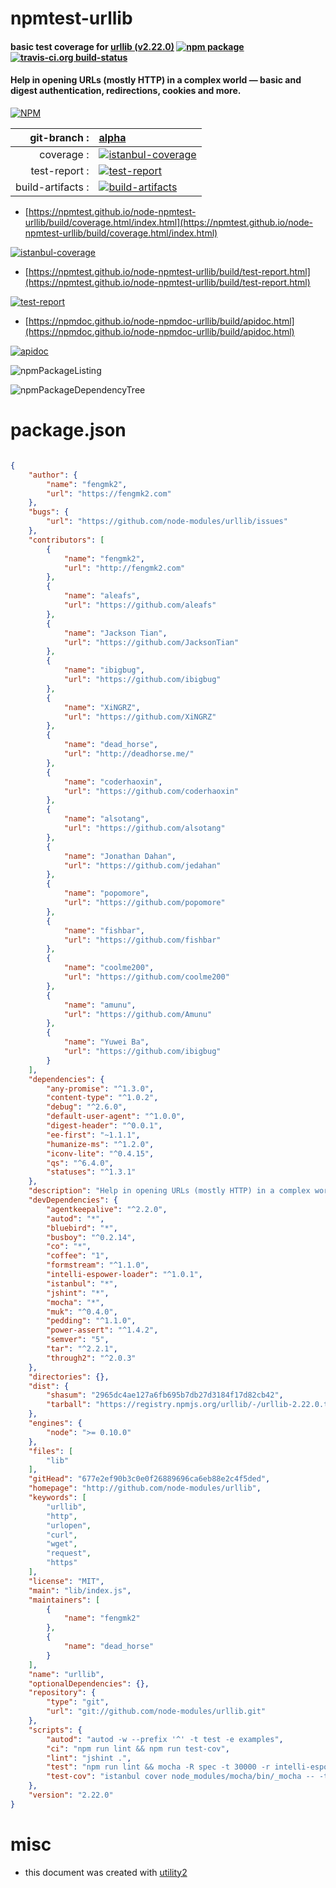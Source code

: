 # npmtest-urllib

#### basic test coverage for  [urllib (v2.22.0)](http://github.com/node-modules/urllib)  [![npm package](https://img.shields.io/npm/v/npmtest-urllib.svg?style=flat-square)](https://www.npmjs.org/package/npmtest-urllib) [![travis-ci.org build-status](https://api.travis-ci.org/npmtest/node-npmtest-urllib.svg)](https://travis-ci.org/npmtest/node-npmtest-urllib)

#### Help in opening URLs (mostly HTTP) in a complex world — basic and digest authentication, redirections, cookies and more.

[![NPM](https://nodei.co/npm/urllib.png?downloads=true&downloadRank=true&stars=true)](https://www.npmjs.com/package/urllib)

| git-branch : | [alpha](https://github.com/npmtest/node-npmtest-urllib/tree/alpha)|
|--:|:--|
| coverage : | [![istanbul-coverage](https://npmtest.github.io/node-npmtest-urllib/build/coverage.badge.svg)](https://npmtest.github.io/node-npmtest-urllib/build/coverage.html/index.html)|
| test-report : | [![test-report](https://npmtest.github.io/node-npmtest-urllib/build/test-report.badge.svg)](https://npmtest.github.io/node-npmtest-urllib/build/test-report.html)|
| build-artifacts : | [![build-artifacts](https://npmtest.github.io/node-npmtest-urllib/glyphicons_144_folder_open.png)](https://github.com/npmtest/node-npmtest-urllib/tree/gh-pages/build)|

- [https://npmtest.github.io/node-npmtest-urllib/build/coverage.html/index.html](https://npmtest.github.io/node-npmtest-urllib/build/coverage.html/index.html)

[![istanbul-coverage](https://npmtest.github.io/node-npmtest-urllib/build/screenCapture.buildCi.browser.%252Ftmp%252Fbuild%252Fcoverage.lib.html.png)](https://npmtest.github.io/node-npmtest-urllib/build/coverage.html/index.html)

- [https://npmtest.github.io/node-npmtest-urllib/build/test-report.html](https://npmtest.github.io/node-npmtest-urllib/build/test-report.html)

[![test-report](https://npmtest.github.io/node-npmtest-urllib/build/screenCapture.buildCi.browser.%252Ftmp%252Fbuild%252Ftest-report.html.png)](https://npmtest.github.io/node-npmtest-urllib/build/test-report.html)

- [https://npmdoc.github.io/node-npmdoc-urllib/build/apidoc.html](https://npmdoc.github.io/node-npmdoc-urllib/build/apidoc.html)

[![apidoc](https://npmdoc.github.io/node-npmdoc-urllib/build/screenCapture.buildCi.browser.%252Ftmp%252Fbuild%252Fapidoc.html.png)](https://npmdoc.github.io/node-npmdoc-urllib/build/apidoc.html)

![npmPackageListing](https://npmtest.github.io/node-npmtest-urllib/build/screenCapture.npmPackageListing.svg)

![npmPackageDependencyTree](https://npmtest.github.io/node-npmtest-urllib/build/screenCapture.npmPackageDependencyTree.svg)



# package.json

```json

{
    "author": {
        "name": "fengmk2",
        "url": "https://fengmk2.com"
    },
    "bugs": {
        "url": "https://github.com/node-modules/urllib/issues"
    },
    "contributors": [
        {
            "name": "fengmk2",
            "url": "http://fengmk2.com"
        },
        {
            "name": "aleafs",
            "url": "https://github.com/aleafs"
        },
        {
            "name": "Jackson Tian",
            "url": "https://github.com/JacksonTian"
        },
        {
            "name": "ibigbug",
            "url": "https://github.com/ibigbug"
        },
        {
            "name": "XiNGRZ",
            "url": "https://github.com/XiNGRZ"
        },
        {
            "name": "dead_horse",
            "url": "http://deadhorse.me/"
        },
        {
            "name": "coderhaoxin",
            "url": "https://github.com/coderhaoxin"
        },
        {
            "name": "alsotang",
            "url": "https://github.com/alsotang"
        },
        {
            "name": "Jonathan Dahan",
            "url": "https://github.com/jedahan"
        },
        {
            "name": "popomore",
            "url": "https://github.com/popomore"
        },
        {
            "name": "fishbar",
            "url": "https://github.com/fishbar"
        },
        {
            "name": "coolme200",
            "url": "https://github.com/coolme200"
        },
        {
            "name": "amunu",
            "url": "https://github.com/Amunu"
        },
        {
            "name": "Yuwei Ba",
            "url": "https://github.com/ibigbug"
        }
    ],
    "dependencies": {
        "any-promise": "^1.3.0",
        "content-type": "^1.0.2",
        "debug": "^2.6.0",
        "default-user-agent": "^1.0.0",
        "digest-header": "^0.0.1",
        "ee-first": "~1.1.1",
        "humanize-ms": "^1.2.0",
        "iconv-lite": "^0.4.15",
        "qs": "^6.4.0",
        "statuses": "^1.3.1"
    },
    "description": "Help in opening URLs (mostly HTTP) in a complex world — basic and digest authentication, redirections, cookies and more.",
    "devDependencies": {
        "agentkeepalive": "^2.2.0",
        "autod": "*",
        "bluebird": "*",
        "busboy": "^0.2.14",
        "co": "*",
        "coffee": "1",
        "formstream": "^1.1.0",
        "intelli-espower-loader": "^1.0.1",
        "istanbul": "*",
        "jshint": "*",
        "mocha": "*",
        "muk": "^0.4.0",
        "pedding": "^1.1.0",
        "power-assert": "^1.4.2",
        "semver": "5",
        "tar": "^2.2.1",
        "through2": "^2.0.3"
    },
    "directories": {},
    "dist": {
        "shasum": "2965dc4ae127a6fb695b7db27d3184f17d82cb42",
        "tarball": "https://registry.npmjs.org/urllib/-/urllib-2.22.0.tgz"
    },
    "engines": {
        "node": ">= 0.10.0"
    },
    "files": [
        "lib"
    ],
    "gitHead": "677e2ef90b3c0e0f26889696ca6eb88e2c4f5ded",
    "homepage": "http://github.com/node-modules/urllib",
    "keywords": [
        "urllib",
        "http",
        "urlopen",
        "curl",
        "wget",
        "request",
        "https"
    ],
    "license": "MIT",
    "main": "lib/index.js",
    "maintainers": [
        {
            "name": "fengmk2"
        },
        {
            "name": "dead_horse"
        }
    ],
    "name": "urllib",
    "optionalDependencies": {},
    "repository": {
        "type": "git",
        "url": "git://github.com/node-modules/urllib.git"
    },
    "scripts": {
        "autod": "autod -w --prefix '^' -t test -e examples",
        "ci": "npm run lint && npm run test-cov",
        "lint": "jshint .",
        "test": "npm run lint && mocha -R spec -t 30000 -r intelli-espower-loader test/*.test.js",
        "test-cov": "istanbul cover node_modules/mocha/bin/_mocha -- -t 30000 -r intelli-espower-loader test/*.test.js"
    },
    "version": "2.22.0"
}
```



# misc
- this document was created with [utility2](https://github.com/kaizhu256/node-utility2)
